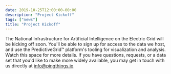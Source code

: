 ```yaml
---
date: 2019-10-25T12:00:00-00:00
description: "Project Kickoff"
tags: ["news"]
title: "Project Kickoff"
---
```


The National Infrastructure for Artificial Intelligence on the Electric Grid will be kicking off soon. You'll be able to sign up for access to the data we host, and use the PredictiveGrid™ platform's tooling for visualization and analysis. Watch this space for more details. If you have questions, requests, or a data set that you'd like to make more widely available, you may get in touch with us directly at info@pingthings.io
